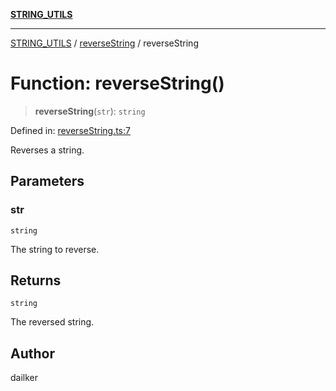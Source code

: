[**STRING_UTILS**](../../README.md)

***

[STRING_UTILS](../../README.md) / [reverseString](../README.md) / reverseString

# Function: reverseString()

> **reverseString**(`str`): `string`

Defined in: [reverseString.ts:7](https://github.com/dailker/everyutil/blob/669c80948347059212c7a0ef09fd720ca9b1c411/src/string/reverseString.ts#L7)

Reverses a string.

## Parameters

### str

`string`

The string to reverse.

## Returns

`string`

The reversed string.

## Author

dailker
